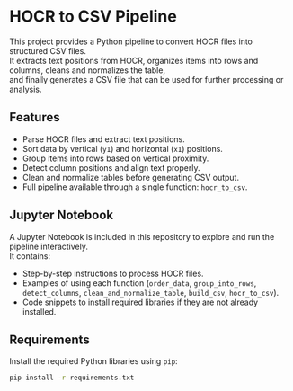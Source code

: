 # HOCR to CSV Pipeline

This project provides a Python pipeline to convert HOCR files into structured CSV files.  
It extracts text positions from HOCR, organizes items into rows and columns, cleans and normalizes the table,  
and finally generates a CSV file that can be used for further processing or analysis.

## Features
- Parse HOCR files and extract text positions.
- Sort data by vertical (`y1`) and horizontal (`x1`) positions.
- Group items into rows based on vertical proximity.
- Detect column positions and align text properly.
- Clean and normalize tables before generating CSV output.
- Full pipeline available through a single function: `hocr_to_csv`.

## Jupyter Notebook
A Jupyter Notebook is included in this repository to explore and run the pipeline interactively.  
It contains:
- Step-by-step instructions to process HOCR files.
- Examples of using each function (`order_data`, `group_into_rows`, `detect_columns`, `clean_and_normalize_table`, `build_csv`, `hocr_to_csv`).
- Code snippets to install required libraries if they are not already installed.

## Requirements
Install the required Python libraries using `pip`:

```bash
pip install -r requirements.txt
